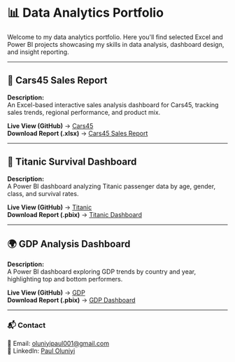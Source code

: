 # 📊 Data Analytics Portfolio

Welcome to my data analytics portfolio. Here you'll find selected Excel and Power BI projects showcasing my skills in data analysis, dashboard design, and insight reporting.

---

## 🚗 Cars45 Sales Report
**Description:**  
An Excel-based interactive sales analysis dashboard for Cars45, tracking sales trends, regional performance, and product mix.

**Live View (GitHub)** → [Cars45](https://https://github.com/Paul-Analyst/Data-portfolio/blob/main/Excel/Cars45-Sales-Report/README.md)  
**Download Report (.xlsx)** → [Cars45 Sales Report](https://https://github.com/Paul-Analyst/Data-portfolio/blob/main/Excel/Cars45-Sales-Report/car45_data.xlsx)

---

## 🚢 Titanic Survival Dashboard
**Description:**  
A Power BI dashboard analyzing Titanic passenger data by age, gender, class, and survival rates.

**Live View (GitHub)** → [Titanic](https://https://github.com/Paul-Analyst/Data-portfolio/blob/main/PowerBI/Titanic-Dashboard/README.md)  
**Download Report (.pbix)** → [Titanic Dashboard](https://https://github.com/Paul-Analyst/Data-portfolio/blob/main/PowerBI/Titanic-Dashboard/Titanic%20set.pbix)

---

## 🌍 GDP Analysis Dashboard
**Description:**  
A Power BI dashboard exploring GDP trends by country and year, highlighting top and bottom performers.

**Live View (GitHub)** → [GDP](https://https://github.com/Paul-Analyst/Data-portfolio/blob/main/PowerBI/GDP-Dashboard/README.md)  
**Download Report (.pbix)** → [GDP Dashboard](https://https://github.com/Paul-Analyst/Data-portfolio/blob/main/PowerBI/GDP-Dashboard/GDP%20set.pbix)

---

### 📬 Contact
📧 Email: oluniyipaul001@gmail.com  
🔗 LinkedIn: [Paul Oluniyi](https://linkedin.com/in/paul-wale-oluniyi)  
